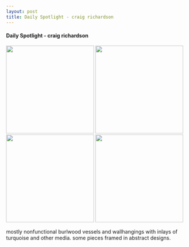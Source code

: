 ```yaml
---
layout: post
title: Daily Spotlight - craig richardson
---
```


#### Daily Spotlight - craig richardson

<div class='whopic'>
<img height='240' src='/images/artists/images/76914.342548.jpg'>
<img height='240' src='/images/artists/images/76914.342549.jpg'>
<img height='240' src='/images/artists/images/76914.342550.jpg'>
<img height='240' src='/images/artists/images/76914.342553.jpg'>

</div>

mostly nonfunctional burlwood vessels and wallhangings with inlays of turquoise and other media. some pieces framed in abstract designs.




